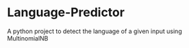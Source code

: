 # Language-Predictor
A python project to detect the language of a given input using MultinomialNB



